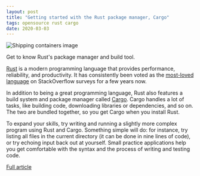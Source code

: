 ```yaml
---
layout: post
title: "Getting started with the Rust package manager, Cargo"
tags: opensource rust cargo
date: 2020-03-03
---
```


![Shipping containers image](https://opensource.com/sites/default/files/styles/image-full-size/public/lead-images/bus-containers2.png?itok=idd8duC_)

Get to know Rust's package manager and build tool.

[Rust](https://www.rust-lang.org/) is a modern programming language that provides performance, 
reliability, and productivity. It has consistently been voted as the 
[most-loved language](https://insights.stackoverflow.com/survey/2019#technology-_-most-loved-dreaded-and-wanted-languages) 
on StackOverflow surveys for a few years now.

In addition to being a great programming language, Rust also features a build system and package 
manager called [Cargo](https://doc.rust-lang.org/cargo/). Cargo handles a lot of tasks, like building 
code, downloading libraries or dependencies, and so on. The two are bundled together, so you get Cargo 
when you install Rust.

To expand your skills, try writing and running a slightly more complex program using Rust and Cargo. Something 
simple will do: for instance, try listing all files in the current directory (it can be done in nine lines of code), 
or try echoing input back out at yourself. Small practice applications help you get comfortable with the syntax and 
the process of writing and testing code.

[Full article](https://opensource.com/article/20/3/rust-cargo)
